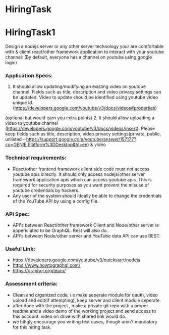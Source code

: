 # HiringTask
# HiringTask1
Design a nodejs server or any other server technology your are comfortable with & client react/other framework application to interact with your youtube channel: (By default, everyone has a channel on youtube using google login) 


### Application Specs: 
1. It should allow updating/modifying an existing video on youtube channel. Fields such as title, description and video privacy settings can be updated. Video to update should be identified using youtube video unique id. (https://developers.google.com/youtube/v3/docs/videos#properties)

(optional but would earn you extra points)
2. It should allow uploading a video to youtube channel (https://developers.google.com/youtube/v3/docs/videos/insert). Please keep fields such as title, description, video privacy settings(private, public, unlisted - https://support.google.com/youtube/answer/157177?co=GENIE.Platform%3DDesktop&hl=en) & video 


### Technical requirements: 
* React/other frontend framework client side code must not access youtube apis directly. It should only access nodejs/other server framework application apis which can access youtube apis. This is required for security purposes as you want prevent the misuse of youtube credentials by hackers.
* Any user of the system should ideally be able to change the credentials of the YouTube API by using a config file. 

### API Spec: 
* API's between React/other framework Client and Node/other server is appericiated to be GraphQL. Rest will also do. 
* API's between Node/other server and YouTube data API can use REST. 
 
### Useful Link: 
* https://developers.google.com/youtube/v3/quickstart/nodejs
* https://www.howtographql.com/
* https://graphql.org/learn/

### Assessment criteria:
* Clean and organized code. i.e make seperate module for oauth, video upload and edit(if attempting), keep server and client module seperate.
* after done with the project , make a private git repo with a proper readme and a video demo of the working project and send access to this account. video on drive with shared link would do.
* we hihgly encourage you writing test cases, though aren't mandatory for this hiring task.

